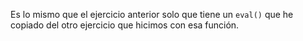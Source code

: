 Es lo mismo que el ejercicio anterior solo que tiene un `eval()` que he copiado del otro ejercicio que hicimos con esa función.